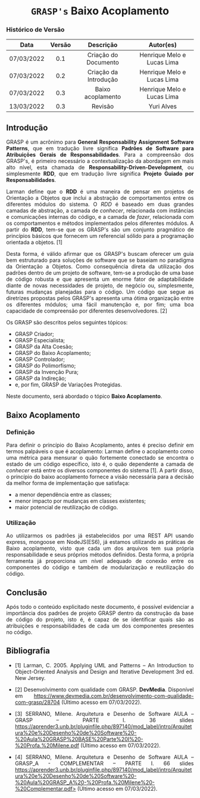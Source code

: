 # <center> `GRASP's` Baixo Acoplamento

### Histórico de Versão
|    Data    | Versão | Descrição            | Autor(es)       |
| :--------: | :----: | :------------------: | :-------------: |
| 07/03/2022 |  0.1   | Criação do Documento | Henrique Melo e Lucas Lima |
| 07/03/2022 |  0.2   | Criação da Introdução | Henrique Melo e Lucas Lima |
| 07/03/2022 |  0.3   | Baixo acoplamento | Henrique Melo e Lucas Lima |
| 13/03/2022 |  0.3   | Revisão | Yuri Alves|


<div align="justify">

## Introdução

GRASP é um acrônimo para **General Responsability Assignment Software Patterns**, que em tradução livre significa **Padrões de Software para Atribuições Gerais de Responsabilidades**. Para a compreensão dos GRASP's, é primeiro necessário a contextualização da abordagem em mais alto nível, esta chamada de **Responsability-Driven-Development**, ou simplesmente **RDD**, que em tradução livre significa **Projeto Guiado por Responsabilidades**.

Larman define que o **RDD** é uma maneira de pensar em projetos de Orientação a Objetos que inclui a abstração de comportamentos entre os diferentes módulos do sistema. O *RDD* é baseado em duas grandes camadas de abstração, a camada de *conhecer*, relacionada com instâncias e comunicações internas do código, e a camada de *fazer*, relacionada com os comportamentos e métodos implementados pelos diferentes módulos. A partir do **RDD**, tem-se que os GRASP's são um conjunto pragmático de princípios básicos que fornecem um referencial sólido para a programação orientada a objetos. [1]

Desta forma, é válido afirmar que os GRASP's buscam oferecer um guia bem estruturado para soluções de software que se baseiam no paradigma da Orientação a Objetos. Como consequência direta da utilização dos padrões dentro de um projeto de software, tem-se a produção de uma base de código robusta e que apresenta um enorme fator de adaptabilidade diante de novas necessidades de projeto, de negócio ou, simplesmente, futuras mudanças planejadas para o código. Um código que segue as diretrizes propostas pelos GRASP's apresenta uma ótima organização entre os diferentes módulos; uma fácil manutenção e, por fim; uma boa capacidade de compreensão por diferentes desenvolvedores. [2]

Os GRASP são descritos pelos seguintes tópicos:

- GRASP Criador;
- GRASP Especialista;
- GRASP da Alta Coesão;
- GRASP do Baixo Acoplamento;
- GRASP Controlador;
- GRASP do Polimorfismo;
- GRASP da Invenção Pura;
- GRASP da Indireção;
- e, por fim, GRASP de Variações Protegidas.

Neste documento, será abordado o tópico **Baixo Acoplamento**.


## Baixo Acoplamento

### Definição

Para definir o princípio do Baixo Acoplamento, antes é preciso definir em termos palpáveis o que é acoplamento: Larman define o acoplamento como uma métrica para mensurar o quão fortemente conectado se encontra o estado de um código específico, isto é, o quão dependente a camada de *conhecer* está entre os diversos componentes do sistema [1]. A partir disso, o princípio do baixo acoplamento fornece a visão necessária para a decisão da melhor forma de implementação que satisfaça:

- a menor dependência entre as classes;
- menor impacto por mudanças em classes existentes;
- maior potencial de reutilização de código.

### Utilização

Ao utilizarmos os padrões já estabelecidos por uma REST API usando express, mongoose em NodeJS(ES6), já estamos utilizando as práticas de Baixo acoplamento, visto que cada um dos arquivos tem sua própria responsabilidade e seus próprios métodos definidos. Desta forma, a própria ferramenta já proporciona um nível adequado de conexão entre os componentes do código e também de modularização e reutilização do código.

## Conclusão

Após todo o conteúdo explicitado neste documento, é possível evidenciar a importância dos padrões de projeto GRASP dentro da construção da base de código do projeto, isto é, é capaz de se identificar quais são as atribuições e responsabilidades de cada um dos componentes presentes no código.

## Bibliografia

- [1] Larman, C. 2005. Applying UML and Patterns – An Introduction to Object-Oriented Analysis and Design and Iterative Development 3rd ed. New Jersey.

- [2] Desenvolvimento com qualidade com GRASP. **DevMedia**. Disponível em <https://www.devmedia.com.br/desenvolvimento-com-qualidade-com-grasp/28704> (Último acesso em 07/03/2022).

- [3] SERRANO, Milene. Arquitetura e Desenho de Software AULA – GRASP – PARTE I. 36 slides <https://aprender3.unb.br/pluginfile.php/897140/mod_label/intro/Arquitetura%20e%20Desenho%20de%20Software%20-%20Aula%20GRASP%20BASE%20Parte%20I%20-%20Profa.%20Milene.pdf> (Último acesso em 07/03/2022).

- [4] SERRANO, Milene. Arquitetura e Desenho de Software AULA – GRASP_A - COMPLEMENTAR – PARTE I. 66 slides https://aprender3.unb.br/pluginfile.php/897140/mod_label/intro/Arquitetura%20e%20Desenho%20de%20Software%20-%20Aula%20GRASP_A%20-%20Profa.%20Milene%20-%20Complementar.pdf> (Último acesso em 07/03/2022).

</div>
